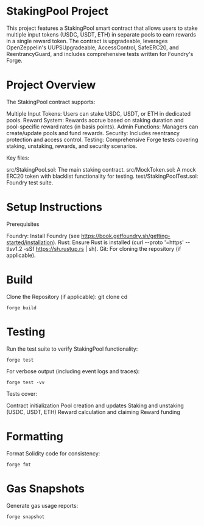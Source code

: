 # StakingPool Project
This project features a StakingPool smart contract that allows users to stake multiple input tokens (USDC, USDT, ETH) in separate pools to earn rewards in a single reward token. The contract is upgradeable, leverages OpenZeppelin's UUPSUpgradeable, AccessControl, SafeERC20, and ReentrancyGuard, and includes comprehensive tests written for Foundry's Forge.

# Project Overview
The StakingPool contract supports:

Multiple Input Tokens: Users can stake USDC, USDT, or ETH in dedicated pools.
Reward System: Rewards accrue based on staking duration and pool-specific reward rates (in basis points).
Admin Functions: Managers can create/update pools and fund rewards.
Security: Includes reentrancy protection and access control.
Testing: Comprehensive Forge tests covering staking, unstaking, rewards, and security scenarios.

Key files:

src/StakingPool.sol: The main staking contract.
src/MockToken.sol: A mock ERC20 token with blacklist functionality for testing.
test/StakingPoolTest.sol: Foundry test suite.

# Setup Instructions
Prerequisites

Foundry: Install Foundry (see https://book.getfoundry.sh/getting-started/installation).
Rust: Ensure Rust is installed (curl --proto '=https' --tlsv1.2 -sSf https://sh.rustup.rs | sh).
Git: For cloning the repository (if applicable).

# Build

Clone the Repository (if applicable):
git clone <repository-url>
cd <repository-directory>

```
forge build
```



# Testing
Run the test suite to verify StakingPool functionality:
```
forge test
```
For verbose output (including event logs and traces):

```
forge test -vv
```
Tests cover:

Contract initialization
Pool creation and updates
Staking and unstaking (USDC, USDT, ETH)
Reward calculation and claiming
Reward funding

# Formatting
Format Solidity code for consistency:
```
forge fmt
```
# Gas Snapshots
Generate gas usage reports:

```
forge snapshot
```